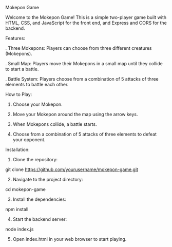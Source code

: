 Mokepon Game

Welcome to the Mokepon Game! This is a simple two-player game built with HTML, CSS, and JavaScript for the front end, and Express and CORS for the backend.

Features:

. Three Mokepons: Players can choose from three different creatures (Mokepons).

. Small Map: Players move their Mokepons in a small map until they collide to start a battle.

. Battle System: Players choose from a combination of 5 attacks of three elements to battle each other.

How to Play:
1. Choose your Mokepon.

2. Move your Mokepon around the map using the arrow keys.

3. When Mokepons collide, a battle starts.

4. Choose from a combination of 5 attacks of three elements to defeat your opponent.

Installation:
1. Clone the repository:


git clone https://github.com/yourusername/mokepon-game.git

2. Navigate to the project directory:


cd mokepon-game

3. Install the dependencies:


npm install

4. Start the backend server:


node index.js

5. Open index.html in your web browser to start playing.
